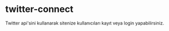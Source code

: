 twitter-connect
===============

Twitter api'sini kullanarak sitenize kullanıcıları kayıt veya login yapabilirsiniz.
